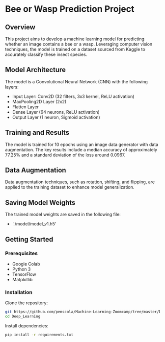# Bee or Wasp Prediction Project

## Overview

This project aims to develop a machine learning model for predicting whether an image contains a bee or a wasp. Leveraging computer vision techniques, the model is trained on a dataset sourced from Kaggle to accurately classify these insect species.

## Model Architecture

The model is a Convolutional Neural Network (CNN) with the following layers:

- Input Layer: Conv2D (32 filters, 3x3 kernel, ReLU activation)
- MaxPooling2D Layer (2x2)
- Flatten Layer
- Dense Layer (64 neurons, ReLU activation)
- Output Layer (1 neuron, Sigmoid activation)

## Training and Results

The model is trained for 10 epochs using an image data generator with data augmentation. The key results include a median accuracy of approximately 77.25% and a standard deviation of the loss around 0.0967.

## Data Augmentation

Data augmentation techniques, such as rotation, shifting, and flipping, are applied to the training dataset to enhance model generalization.

## Saving Model Weights

The trained model weights are saved in the following file:

- './model/model_v1.h5'

## Getting Started

### Prerequisites

- Google Colab
- Python 3
- TensorFlow
- Matplotlib

### Installation

Clone the repository:

```bash
git https://github.com/penscola/Machine-Learning-Zoomcamp/tree/master/Deep_Learning
cd Deep_Learning
```

Install dependencies:

```bash
pip install -r requirements.txt
```


